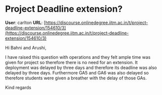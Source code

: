 # Project Deadline extension?

**User**: carlton
**URL**: [https://discourse.onlinedegree.iitm.ac.in/t/project-deadline-extension/154610/3](https://discourse.onlinedegree.iitm.ac.in/t/project-deadline-extension/154610/3)

Hi Bahni and Arushi,

I have raised this question with operations and they felt ample time was given for project so therefore there is no need for an extension. It deployment was delayed by three days and therefore its deadline was also delayed by three days. Furthermore GA5 and GA6 was also delayed so therefore students were given a breather with the delay of those GAs.

Kind regards
